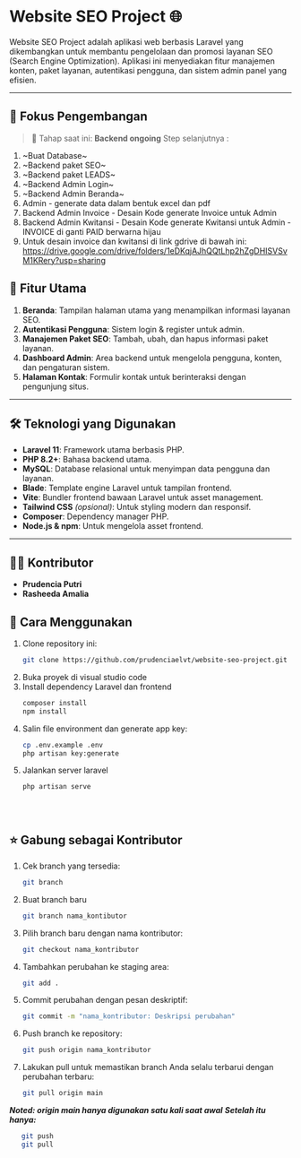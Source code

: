 # Website SEO Project 🌐

Website SEO Project adalah aplikasi web berbasis Laravel yang dikembangkan untuk membantu pengelolaan dan promosi layanan SEO (Search Engine Optimization). Aplikasi ini menyediakan fitur manajemen konten, paket layanan, autentikasi pengguna, dan sistem admin panel yang efisien.

---

## 🎯 Fokus Pengembangan

> 🔧 Tahap saat ini: **Backend ongoing**
> Step selanjutnya :
1. ~Buat Database~
2. ~Backend paket SEO~
3. ~Backend paket LEADS~
4. ~Backend Admin Login~
5. ~Backend Admin Beranda~
6. Admin - generate data dalam bentuk excel dan pdf
7. Backend Admin Invoice - Desain Kode generate Invoice untuk Admin
8. Backend Admin Kwitansi - Desain Kode generate Kwitansi untuk Admin - INVOICE di ganti PAID berwarna hijau
9. Untuk desain invoice dan kwitansi di link gdrive di bawah ini:
   https://drive.google.com/drive/folders/1eDKqjAJhQQtLhp2hZgDHISVSvM1KRery?usp=sharing


## 📌 Fitur Utama
1. **Beranda**: Tampilan halaman utama yang menampilkan informasi layanan SEO.
2. **Autentikasi Pengguna**: Sistem login & register untuk admin.
3. **Manajemen Paket SEO**: Tambah, ubah, dan hapus informasi paket layanan.
4. **Dashboard Admin**: Area backend untuk mengelola pengguna, konten, dan pengaturan sistem.
5. **Halaman Kontak**: Formulir kontak untuk berinteraksi dengan pengunjung situs.

---

## 🛠️ Teknologi yang Digunakan
- **Laravel 11**: Framework utama berbasis PHP.
- **PHP 8.2+**: Bahasa backend utama.
- **MySQL**: Database relasional untuk menyimpan data pengguna dan layanan.
- **Blade**: Template engine Laravel untuk tampilan frontend.
- **Vite**: Bundler frontend bawaan Laravel untuk asset management.
- **Tailwind CSS** *(opsional)*: Untuk styling modern dan responsif.
- **Composer**: Dependency manager PHP.
- **Node.js & npm**: Untuk mengelola asset frontend.

---

## 👩‍💻 Kontributor
- **Prudencia Putri**
- **Rasheeda Amalia** 


## 🚀 Cara Menggunakan
1. Clone repository ini:
   ```bash
   git clone https://github.com/prudenciaelvt/website-seo-project.git
2. Buka proyek di visual studio code
3. Install dependency Laravel dan frontend
   ```bash
   composer install
   npm install
4. Salin file environment dan generate app key:
   ```bash
   cp .env.example .env
   php artisan key:generate
5. Jalankan server laravel
   ```bash
   php artisan serve

   
 

## :star: Gabung sebagai Kontributor
1. Cek branch yang tersedia:
   ```bash
   git branch
2. Buat branch baru
   ```bash
   git branch nama_kontibutor
3. Pilih branch baru dengan nama kontributor:
   ```bash
   git checkout nama_kontributor
4. Tambahkan perubahan ke staging area:
   ```bash
   git add .
5. Commit perubahan dengan pesan deskriptif:
   ```bash
   git commit -m "nama_kontributor: Deskripsi perubahan"
6. Push branch ke repository:
   ```bash
   git push origin nama_kontributor
7. Lakukan pull untuk memastikan branch Anda selalu terbarui dengan perubahan terbaru:
   ```bash
   git pull origin main

***Noted: origin main hanya digunakan satu kali saat awal***
***Setelah itu hanya:***
```bash
   git push
   git pull
```






